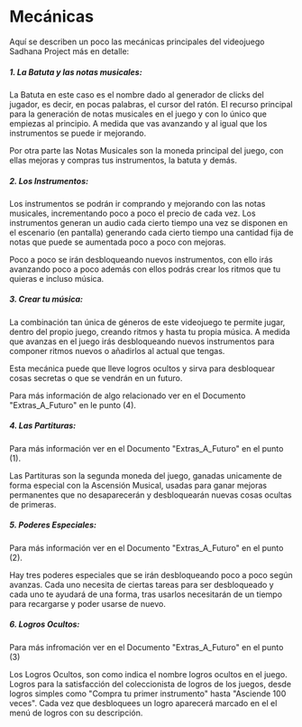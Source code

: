 # Mecánicas

Aquí se describen un poco las mecánicas principales del videojuego Sadhana Project más en detalle:

##### 1. La Batuta y las notas musicales:

La Batuta en este caso es el nombre dado al generador de clicks del jugador, es decir, en pocas palabras, el cursor del ratón. El recurso principal para la generación de notas musicales en el juego y con lo único que empiezas al principio. A medida que vas avanzando y al igual que los instrumentos se puede ir mejorando.

Por otra parte las Notas Musicales son la moneda principal del juego, con ellas mejoras y compras tus instrumentos, la batuta y demás.

##### 2. Los Instrumentos:

Los instrumentos se podrán ir comprando y mejorando con las notas musicales, incrementando poco a poco el precio de cada vez. Los instrumentos generan un audio cada cierto tiempo una vez se disponen en el escenario (en pantalla) generando cada cierto tiempo una cantidad fija de notas que puede se aumentada poco a poco con mejoras.

Poco a poco se irán desbloqueando nuevos instrumentos, con ello irás avanzando poco a poco además con ellos podrás crear los ritmos que tu quieras e incluso música.

##### 3. Crear tu música:

La combinación tan única de géneros de este videojuego te permite jugar, dentro del propio juego, creando ritmos y hasta tu propia música. A medida que avanzas en el juego irás desbloqueando nuevos instrumentos para componer ritmos nuevos o añadirlos al actual que tengas. 

Esta mecánica puede que lleve logros ocultos y sirva para desbloquear cosas secretas o que se vendrán en un futuro.

<suv>Para más información de algo relacionado ver en el Documento "Extras_A_Futuro" en le punto (4).</suv>

##### 4. Las Partituras:
<suv>Para más información ver en el Documento "Extras_A_Futuro" en el punto (1).</suv>

Las Partituras son la segunda moneda del juego, ganadas unicamente de forma especial con la Ascensión Musical, usadas para ganar mejoras permanentes que no desaparecerán y desbloquearán nuevas cosas ocultas de primeras.

##### 5. Poderes Especiales:
<suv>Para más información ver en el Documento "Extras_A_Futuro" en el punto (2).</suv>

Hay tres poderes especiales que se irán desbloqueando poco a poco según avanzas. Cada uno necesita de ciertas tareas para ser desbloqueado y cada uno te ayudará de una forma, tras usarlos necesitarán de un tiempo para recargarse y poder usarse de nuevo.

##### 6. Logros Ocultos:
<suv>Para más infromación ver en el Documento "Extras_A_Futuro" en el punto (3)</suv>

Los Logros Ocultos, son como indica el nombre logros ocultos en el juego. Logros para la satisfacción del coleccionista de logros de los juegos, desde logros simples como "Compra tu primer instrumento" hasta "Asciende 100 veces". Cada vez que desbloquees un logro aparecerá marcado en el el menú de logros con su descripción.